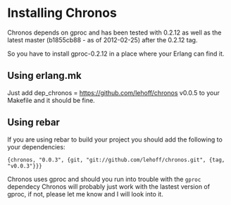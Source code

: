 # Installing Chronos

Chronos depends on gproc and has been tested with 0.2.12 as well as the latest master (b1855cb88 - as of 2012-02-25) after the 0.2.12 tag.

So you have to install gproc-0.2.12 in a place where your Erlang can find it.


## Using erlang.mk

Just add
dep_chronos = https://github.com/lehoff/chronos v0.0.5
to your Makefile and it should be fine.



## Using rebar
If you are using rebar to build your project you should add the following to your dependencies:

    {chronos, "0.0.3", {git, "git://github.com/lehoff/chronos.git", {tag, "v0.0.3"}}}

Chronos uses gproc and should you run into trouble with the `gproc`
dependecy Chronos will probably just work with the lastest version of
gproc, if not, please let me know and I will look into it.


